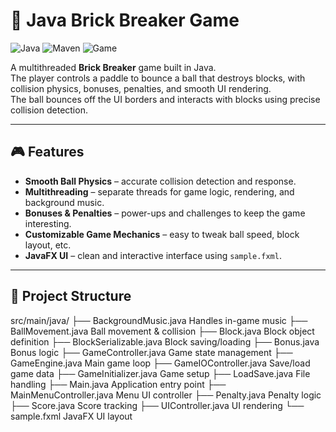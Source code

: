 # 🧱 Java Brick Breaker Game

![Java](https://img.shields.io/badge/Java-ED8B00?style=for-the-badge&logo=openjdk&logoColor=white)
![Maven](https://img.shields.io/badge/Maven-C71A36?style=for-the-badge&logo=apachemaven&logoColor=white)
![Game](https://img.shields.io/badge/Game-Brick%20Breaker-blue?style=for-the-badge)

A multithreaded **Brick Breaker** game built in Java.  
The player controls a paddle to bounce a ball that destroys blocks, with collision physics, bonuses, penalties, and smooth UI rendering.  
The ball bounces off the UI borders and interacts with blocks using precise collision detection.  

---

## 🎮 Features
- **Smooth Ball Physics** – accurate collision detection and response.
- **Multithreading** – separate threads for game logic, rendering, and background music.
- **Bonuses & Penalties** – power-ups and challenges to keep the game interesting.
- **Customizable Game Mechanics** – easy to tweak ball speed, block layout, etc.
- **JavaFX UI** – clean and interactive interface using `sample.fxml`.

---

## 📂 Project Structure
src/main/java/
├── BackgroundMusic.java      Handles in-game music
├── BallMovement.java         Ball movement & collision
├── Block.java                Block object definition
├── BlockSerializable.java    Block saving/loading
├── Bonus.java                Bonus logic
├── GameController.java       Game state management
├── GameEngine.java           Main game loop
├── GameIOController.java     Save/load game data
├── GameInitializer.java      Game setup
├── LoadSave.java             File handling
├── Main.java                 Application entry point
├── MainMenuController.java   Menu UI controller
├── Penalty.java              Penalty logic
├── Score.java                Score tracking
├── UIController.java         UI rendering
└── sample.fxml               JavaFX UI layout

